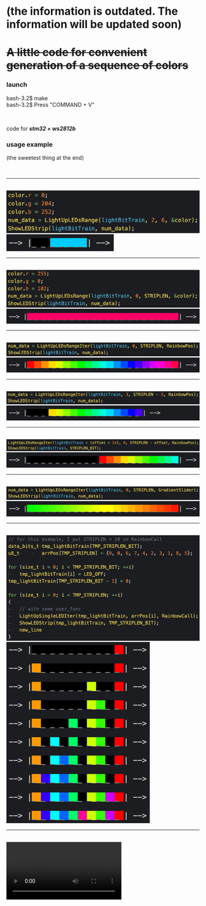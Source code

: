 # (the information is outdated. The information will be updated soon)
# <strike>A little code for convenient generation of a sequence of colors</strike><br>

### launch
bash-3.2$ make <br>
bash-3.2$ Press "COMMAND + V" <br>

<br>

code for ***stm32 + ws2812b***

### usage example <br>
(the sweetest thing at the end)

<br><hr><br>
![code_example_0](/plyhi/for_LEDs/img_for_git/code_0.png) ![res_example_0](/plyhi/for_LEDs/img_for_git/res_0.png)
<br><hr><br>
![code_example_1](/plyhi/for_LEDs/img_for_git/code_1.png) ![res_example_1](/plyhi/for_LEDs/img_for_git/res_1.png)
<br><hr><br>
![code_example_2](/plyhi/for_LEDs/img_for_git/code_2.png) ![res_example_2](/plyhi/for_LEDs/img_for_git/res_2.png)
<br><hr><br>
![code_example_3](/plyhi/for_LEDs/img_for_git/code_3.png) ![res_example_3](/plyhi/for_LEDs/img_for_git/res_3.png)
<br><hr><br>
![code_example_4](/plyhi/for_LEDs/img_for_git/code_4.png) ![res_example_4](/plyhi/for_LEDs/img_for_git/res_4.png)
<br><hr><br>
![code_example_5](/plyhi/for_LEDs/img_for_git/code_5.png) ![res_example_5](/plyhi/for_LEDs/img_for_git/res_5.png)
<br><hr><br>
![code_example_6](/plyhi/for_LEDs/img_for_git/code_6.png) ![res_example_6](/plyhi/for_LEDs/img_for_git/res_6.png)
<br><hr><br>
![res_example_6](/plyhi/for_LEDs/img_for_git/volume.mov)

